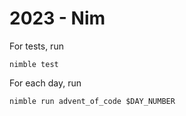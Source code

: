 # 2023 - Nim

For tests, run

```fish
nimble test
```

For each day, run

```fish
nimble run advent_of_code $DAY_NUMBER
```

